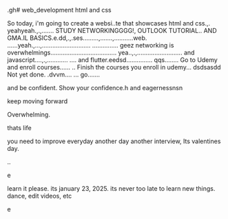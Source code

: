 .gh# web_development
html and css

So today, i'm going to create a websi..te that showcases html and css.,.
yeahyeah.,.,.......
STUDY NETWORKINGGGG!, OUTLOOK TUTORIAL.. AND GMA.IL BASICS.e.dd,.,.ses.........,.......,...........web.
......yeah.,...,............................
...............
geez networking is overwhelmings......................................
yea..,.,..........................
and javascript....,.,............
....
and flutter.eedsd...............
qqs........
Go to Udemy and enroll courses......
..
Finish the courses you enroll in udemy...
dsdsasdd
Not yet done. .dvvm....
...
go.......

and be confident.
Show your confidence.h
and eagernessnsn

keep moving forward

Overwhelming.

thats life

you need to improve everyday
another day another interview, Its valentines day.

..

e










learn it please. its january 23, 2025. its never too late to learn new things.
dance, edit videos, etc

e 
